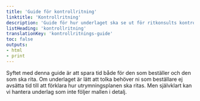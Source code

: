 ```yaml
---
title: 'Guide för kontrollritning'
linktitle: 'Kontrollritning'
description: 'Guide för hur underlaget ska se ut för ritkonsults kontrollritningar'
listHeading: 'kontrollritning'
translationKey: 'kontrollritnings-guide'
toc: false
outputs:
- html
- print
---
```


Syftet med denna guide är att spara tid både för den som beställer och den som ska rita. Om underlaget är lätt att tolka behöver ni som beställare ej avsätta tid till att förklara hur utrymningsplanen ska ritas. Men självklart kan vi hantera underlag som inte följer mallen i detalj.
